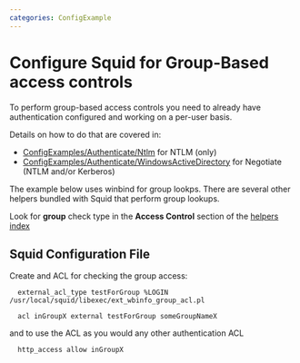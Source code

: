 ```yaml
---
categories: ConfigExample
---
```

# Configure Squid for Group-Based access controls


To perform group-based access controls you need to already have
authentication configured and working on a per-user basis.

Details on how to do that are covered in:
  - [ConfigExamples/Authenticate/Ntlm](/ConfigExamples/Authenticate/Ntlm)
    for NTLM (only)
  - [ConfigExamples/Authenticate/WindowsActiveDirectory](/ConfigExamples/Authenticate/WindowsActiveDirectory)
    for Negotiate (NTLM and/or Kerberos)

The example below uses winbind for group lookps. There are several other
helpers bundled with Squid that perform group lookups.

Look for **group** check type in the **Access Control** section of the
[helpers index](http://www.squid-cache.org/Doc/man/)

## Squid Configuration File

Create and ACL for checking the group access:
```
  external_acl_type testForGroup %LOGIN /usr/local/squid/libexec/ext_wbinfo_group_acl.pl
 
  acl inGroupX external testForGroup someGroupNameX
```
and to use the ACL as you would any other authentication ACL

```
  http_access allow inGroupX
```